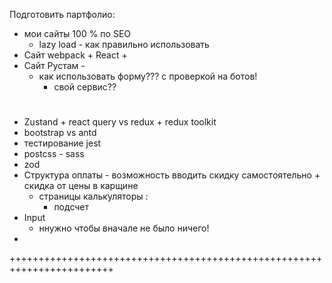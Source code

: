 Подготовить партфолио:
- мои сайты 100 % по SEO
    - lazy load - как правильно использовать 
- Сайт webpack + React + 
- Сайт Рустам -
    - как использовать форму??? с проверкой на ботов!
        - свой сервис??


 # #################################################################################################################

- Zustand + react query vs redux + redux toolkit
- bootstrap vs antd
- тестирование jest
- postcss - sass
- zod
- Cтруктура оплаты - возможность вводить скидку самостоятельно + cкидка от цены в карщине
    - страницы калькуляторы :
        - подсчет
- Input 
    - ннужно чтобы вначале не было ничего!
- 




++++++++++++++++++++++++++++++++++++++++++++++++++++++++++++++++++++++++

